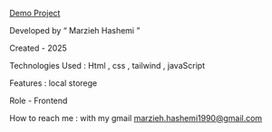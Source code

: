 [Demo Project](https://maryhashemi1990.github.io/music-player/)

Developed by “ Marzieh Hashemi ”

Created - 2025

Technologies Used : Html , css , tailwind , javaScript

Features : local storege

Role - Frontend

How to reach me : with my gmail marzieh.hashemi1990@gmail.com
